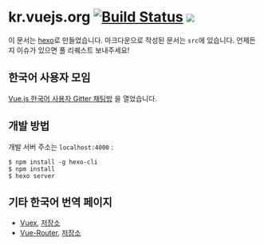 # kr.vuejs.org [![Build Status](https://travis-ci.org/vuejs-kr/kr.vuejs.org.svg?branch=master)](https://travis-ci.org/vuejs-kr/kr.vuejs.org) [![](https://camo.githubusercontent.com/2ed25a1997c40814790d5af9f55bb1f13e74a131/68747470733a2f2f696d672e736869656c64732e696f2f6769747465722f726f6f6d2f6e776a732f6e772e6a732e7376673f6d61784167653d32353932303030)](https://gitter.im/vuejs-kr/vuejs-kr?utm_source=share-link&utm_medium=link&utm_campaign=share-link)



이 문서는 [hexo](http://hexo.io/)로 만들었습니다. 마크다운으로 작성된 문서는 `src`에 있습니다. 언제든지 이슈가 있으면 풀 리퀘스트 보내주세요!


## 한국어 사용자 모임

[Vue.js 한국어 사용자 Gitter 채팅방](https://gitter.im/vuejs-kr/vuejs-kr?utm_source=share-link&utm_medium=link&utm_campaign=share-link) 을 열었습니다.


## 개발 방법

개발 서버 주소는 `localhost:4000` :

```
$ npm install -g hexo-cli
$ npm install
$ hexo server
```

## 기타 한국어 번역 페이지

- [Vuex](https://vuex.vuejs.org/kr/), [저장소](https://github.com/ChangJoo-Park/vuex)
- [Vue-Router](https://router.vuejs.org/kr/), [저장소](https://github.com/ChangJoo-Park/vue-router)
